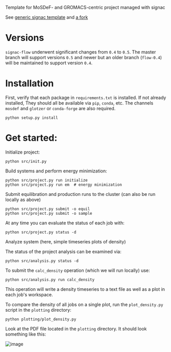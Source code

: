 Template for MoSDeF- and GROMACS-centric project managed with signac

See [generic signac template](https://github.com/glotzerlab/signac-project-template) and [a fork](https://github.com/summeraz/monolayer_screening)

# Versions

`signac-flow` underwent significant changes from `0.4` to `0.5`. The master
branch will support versions `0.5` and newer but an older branch (`flow-0.4`)
will be maintained to support version `0.4`.

# Installation

First, verify that each package in `requirements.txt` is installed. If not
already installed, They should all be available via `pip`, `conda`, etc.
The channels `mosdef` and `glotzer` or `conda-forge` are also required.

```
python setup.py install
```

# Get started:

Initialize project:

```
python src/init.py
```

Build systems and perform energy minimization:

```
python src/project.py run initialize
python src/project.py run em  # energy minimization
```

Submit equilibration and production runs to the cluster
(can also be run locally as above)

```
python src/project.py submit -o equil
python src/project.py submit -o sample
```

At any time you can evaluate the status of each job with:

```
python src/project.py status -d
```

Analyze system (here, simple timeseries plots of density)

The status of the project analysis can be examined via:
```
python src/analysis.py status -d
```

To submit the `calc_density` operation (which we will run locally) use:
```
python src/analysis.py run calc_density
```

This operation will write a density timeseries to a text file as well as
a plot in each job's workspace.

To compare the density of all jobs on a single plot, run the
`plot_density.py` script in the `plotting` directory:
```
python plotting/plot_density.py
```

Look at the PDF file located in the `plotting` directory. It should look something like this:

![image](https://user-images.githubusercontent.com/7935382/28077533-a8a43f84-6627-11e7-9370-1206160d185d.png)
